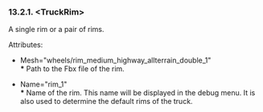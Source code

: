 ### 13.2.1. \<TruckRim\>

A single rim or a pair of rims.

Attributes:

-   Mesh=\"wheels/rim_medium_highway_allterrain_double_1\"\
    **\*** Path to the Fbx file of the rim.


-   Name=\"rim_1\"\
    **\*** Name of the rim. This name will be displayed in the debug menu. It is also used to determine the default rims of the truck.

